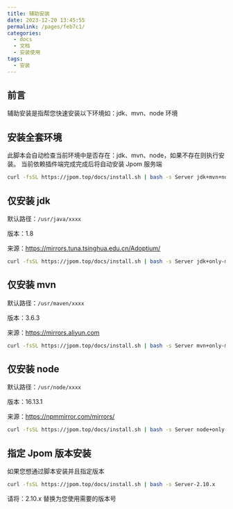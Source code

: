 ```yaml
---
title: 辅助安装
date: 2023-12-20 13:45:55
permalink: /pages/feb7c1/
categories:
  - docs
  - 文档
  - 安装使用
tags:
  - 安装
---
```


## 前言

辅助安装是指帮您快速安装以下环境如：jdk、mvn、node 环境

## 安装全套环境

此脚本会自动检查当前环境中是否存在：jdk、mvn、node，如果不存在则执行安装。
当前依赖插件端完成完成后将自动安装 Jpom 服务端

```bash
curl -fsSL https://jpom.top/docs/install.sh | bash -s Server jdk+mvn+node+default
```

## 仅安装 jdk

默认路径：`/usr/java/xxxx`

版本：1.8

来源：https://mirrors.tuna.tsinghua.edu.cn/Adoptium/

```bash
curl -fsSL https://jpom.top/docs/install.sh | bash -s Server jdk+only-module+default
```

## 仅安装 mvn

默认路径：`/usr/maven/xxxx`

版本：3.6.3

来源：https://mirrors.aliyun.com

```bash
curl -fsSL https://jpom.top/docs/install.sh | bash -s Server mvn+only-module+default
```

## 仅安装 node

默认路径：`/usr/node/xxxx`

版本：16.13.1

来源：https://npmmirror.com/mirrors/

```bash
curl -fsSL https://jpom.top/docs/install.sh | bash -s Server node+only-module+default
```

## 指定 Jpom 版本安装

如果您想通过脚本安装并且指定版本

```bash
curl -fsSL https://jpom.top/docs/install.sh | bash -s Server-2.10.x
```

请将：2.10.x 替换为您使用需要的版本号
